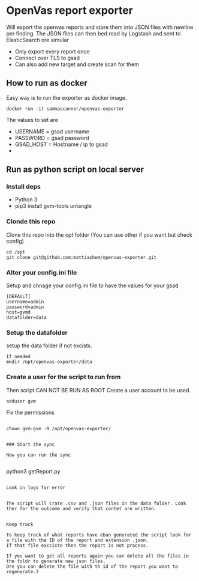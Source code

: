 # OpenVas report exporter
Will export the openvas reports and store them into JSON files with newline per finding.
The JSON files can then bed read by Logstash and sent to ElasticSearch ore simular


- Only export every report once
- Connect over TLS to gsad 
- Can also add new target and create scan for them


## How to run as docker

Easy way is to run the exporter as docker image. 

```
docker run -it sammascanner/openvas-exporter

```


The values to set are 

- USERNAME = gsad username
- PASSWORD = gsad password
- GSAD_HOST = Hostname / ip to gsad 
-


## Run as python script on local server

### Install deps

- Python 3
- pip3 install gvm-tools untangle


### Clonde this repo

Clone this repo into the opt folder (You can use other if you want but check config)


```
cd /opt
git clone git@github.com:mattiashem/openvas-exporter.git
```

### Alter your config.ini file
Setup and chnage your config.ini file to have the values for your gsad

```
[DEFAULT]
username=admin
password=admin
host=gvmd
datafolder=data
```

### Setup the datafolder 

setup the data folder if not excists.


```
If needed
mkdir /opt/openvas-exporter/data
```

### Create a user for the script to run from 
Then script CAN NOT BE RUN AS ROOT
Create a user account to be used.


```
adduser gvm
```

Fix the permissions


```

chown gvm:gvm -R /opt/openvas-exporter/


### Start the sync

Now you can run the sync 


```
python3 getReport.py
```

Look in logs for error


The script will crate .csv and .json files in the data folder. Look ther for the outcome and verify that contet are written.


Keep track

To keep track of what reports have eban generated the script look for a file with the ID of the report and extension .json.
If that file excciste then the report is not process.

If you want to get all reports again you can delete all the files in the foldr to generate new json files.
Ore you can delete the file with th id of the report you want to regenerate.3